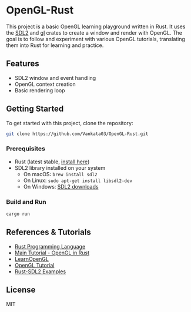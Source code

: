 # OpenGL-Rust

This project is a basic OpenGL learning playground written in Rust. It uses the [SDL2](https://crates.io/crates/sdl2) and [gl](https://crates.io/crates/gl) crates to create a window and render with OpenGL. The goal is to follow and experiment with various OpenGL tutorials, translating them into Rust for learning and practice.

## Features

- SDL2 window and event handling
- OpenGL context creation
- Basic rendering loop

## Getting Started
To get started with this project, clone the repository:

```sh
git clone https://github.com/Vankata03/OpenGL-Rust.git
```

### Prerequisites

- Rust (latest stable, [install here](https://rustup.rs/))
- SDL2 library installed on your system
  - On macOS: `brew install sdl2`
  - On Linux: `sudo apt-get install libsdl2-dev`
  - On Windows: [SDL2 downloads](https://www.libsdl.org/download-2.0.php)

### Build and Run

```sh
cargo run
```

## References & Tutorials

- [Rust Programming Language](https://www.rust-lang.org/)
- [Main Tutorial - OpenGL in Rust](https://nercury.github.io/rust/opengl/tutorial/2018/02/08/opengl-in-rust-from-scratch-00-setup.html)
- [LearnOpenGL](https://learnopengl.com/)
- [OpenGL Tutorial](https://www.opengl-tutorial.org/)
- [Rust-SDL2 Examples](https://github.com/Rust-SDL2/rust-sdl2)

## License

MIT
